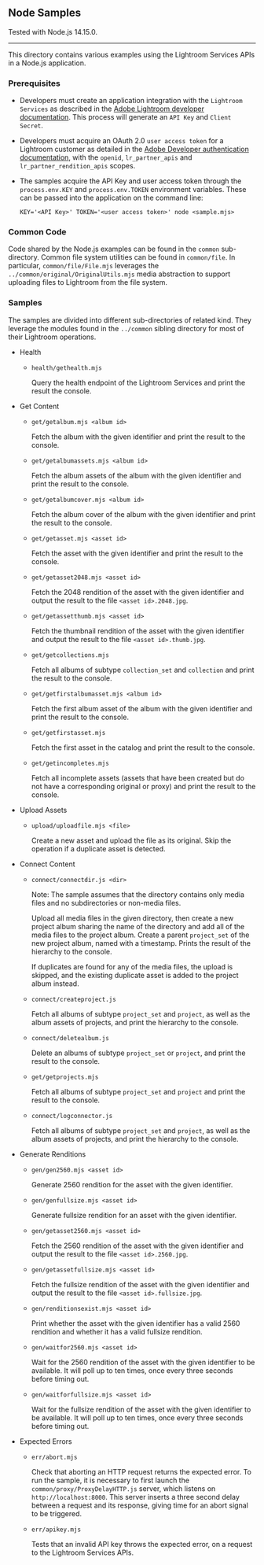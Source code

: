 ## Node Samples

Tested with Node.js 14.15.0.

---

This directory contains various examples using the Lightroom Services APIs in a Node.js application.

### Prerequisites

* Developers must create an application integration with the `Lightroom Services` as described in the [Adobe Lightroom developer documentation](https://developer.adobe.com/apis/creativecloud/lightroom.html). This process will generate an `API Key` and `Client Secret`.

* Developers must acquire an OAuth 2.0 `user access token` for a Lightroom customer as detailed in the [Adobe Developer authentication documentation](https://developer.adobe.com/authentication/auth-methods.html#!AdobeDocs/adobeio-auth/master/OAuth/OAuth.md), with the `openid`, `lr_partner_apis` and `lr_partner_rendition_apis` scopes.

* The samples acquire the API Key and user access token through the
`process.env.KEY` and `process.env.TOKEN` environment variables. These can be passed into the application on the command line:

      KEY='<API Key>' TOKEN='<user access token>' node <sample.mjs>

### Common Code

Code shared by the Node.js examples can be found in the `common` sub-directory. Common file system utilities can be found in `common/file`. In particular, `common/file/File.mjs` leverages the `../common/original/OriginalUtils.mjs` media abstraction to support uploading files to Lightroom from the file system.

### Samples

The samples are divided into different sub-directories of related kind. They leverage the modules found in the `../common` sibling directory for most of their Lightroom operations.

* Health

  *     health/gethealth.mjs
    Query the health endpoint of the Lightroom Services and print the result the console.

* Get Content

  *     get/getalbum.mjs <album id>
    Fetch the album with the given identifier and print the result to the console.

  *     get/getalbumassets.mjs <album id>
    Fetch the album assets of the album with the given identifier and print the result to the console.

  *     get/getalbumcover.mjs <album id>
    Fetch the album cover of the album with the given identifier and print the result to the console.

  *     get/getasset.mjs <asset id>
    Fetch the asset with the given identifier and print the result to the console.

  *     get/getasset2048.mjs <asset id>
    Fetch the 2048 rendition of the asset with the given identifier and output the result to the file `<asset id>.2048.jpg`.

  *     get/getassetthumb.mjs <asset id>
    Fetch the thumbnail rendition of the asset with the given identifier and output the result to the file `<asset id>.thumb.jpg`.

  *     get/getcollections.mjs
    Fetch all albums of subtype `collection_set` and `collection` and print the result to the console.

  *     get/getfirstalbumasset.mjs <album id>
    Fetch the first album asset of the album with the given identifier and print the result to the console.

  *     get/getfirstasset.mjs
    Fetch the first asset in the catalog and print the result to the console.

  *     get/getincompletes.mjs
    Fetch all incomplete assets (assets that have been created but do not have a corresponding original or proxy) and print the result to the console.

* Upload Assets

  *     upload/uploadfile.mjs <file>
    Create a new asset and upload the file as its original. Skip the operation if a duplicate asset is detected.

* Connect Content

  *     connect/connectdir.js <dir>
    Note: The sample assumes that the directory contains only media files and no subdirectories or non-media files.

    Upload all media files in the given directory, then create a new project album sharing the name of the directory and add all of the media files to the project album. Create a parent `project_set` of the new project album, named with a timestamp. Prints the result of the hierarchy to the console.

    If duplicates are found for any of the media files, the upload is skipped, and the existing duplicate asset is added to the project album instead.

  *     connect/createproject.js
    Fetch all albums of subtype `project_set` and `project`, as well as the album assets of projects, and print the hierarchy to the console.

  *     connect/deletealbum.js
    Delete an albums of subtype `project_set` or `project`, and print the result to the console.

  *     get/getprojects.mjs
    Fetch all albums of subtype `project_set` and `project` and print the result to the console.

  *     connect/logconnector.js
    Fetch all albums of subtype `project_set` and `project`, as well as the album assets of projects, and print the hierarchy to the console.

* Generate Renditions

  *     gen/gen2560.mjs <asset id>
    Generate 2560 rendition for the asset with the given identifier.

  *     gen/genfullsize.mjs <asset id>
    Generate fullsize rendition for an asset with the given identifier.

  *     gen/getasset2560.mjs <asset id>
    Fetch the 2560 rendition of the asset with the given identifier and output the result to the file `<asset id>.2560.jpg`.

  *     gen/getassetfullsize.mjs <asset id>
    Fetch the fullsize rendition of the asset with the given identifier and output the result to the file `<asset id>.fullsize.jpg`.

  *     gen/renditionsexist.mjs <asset id>
    Print whether the asset with the given identifier has a valid 2560 rendition and whether it has a valid fullsize rendition.

  *     gen/waitfor2560.mjs <asset id>
    Wait for the 2560 rendition of the asset with the given identifier to be available. It will poll up to ten times, once every three seconds before timing out.

  *     gen/waitforfullsize.mjs <asset id>
    Wait for the fullsize rendition of the asset with the given identifier to be available. It will poll up to ten times, once every three seconds before timing out.

* Expected Errors

  *     err/abort.mjs
    Check that aborting an HTTP request returns the expected error. To run the sample, it is necessary to first launch the `common/proxy/ProxyDelayHTTP.js` server, which listens on `http://localhost:8000`. This server inserts a three second delay between a request and its response, giving time for an abort signal to be triggered.

  *     err/apikey.mjs
    Tests that an invalid API key throws the expected error, on a request to the Lightroom Services APIs.
